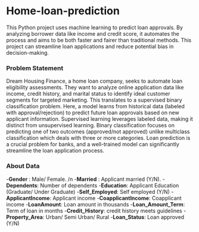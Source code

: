 # Home-loan-prediction

This Python project uses machine learning to predict loan approvals. By analyzing borrower data like income and credit score, it automates the process and aims to be both faster and fairer than traditional methods. This project can streamline loan applications and reduce potential bias in decision-making.

### Problem Statement
Dream Housing Finance, a home loan company, seeks to automate loan eligibility assessments. They want to analyze online application data like income, credit history, and marital status to identify ideal customer segments for targeted marketing. This translates to a supervised binary classification problem. Here, a model learns from historical data (labeled with approval/rejection) to predict future loan approvals based on new applicant information. Supervised learning leverages labeled data, making it distinct from unsupervised learning. Binary classification focuses on predicting one of two outcomes (approved/not approved) unlike multiclass classification which deals with three or more categories. Loan prediction is a crucial problem for banks, and a well-trained model can significantly streamline the loan application process.

### About Data 
-**Gender** : Male/ Female. /n
-**Married** : Applicant married (Y/N).
-**Dependents**: Number of dependents
-**Education**: Applicant Education (Graduate/ Under Graduate)
-**Self_Employed**: Self employed (Y/N)
-**ApplicantIncome**: Applicant income
-**CoapplicantIncome**: Coapplicant income
-**LoanAmount**: Loan amount in thousands
-**Loan_Amount_Term**: Term of loan in months
-**Credit_History**: credit history meets guidelines
-**Property_Area**: Urban/ Semi Urban/ Rural
-**Loan_Status**: Loan approved (Y/N)






